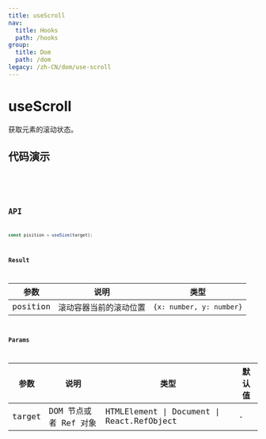 ```yaml
---
title: useScroll
nav:
  title: Hooks
  path: /hooks
group:
  title: Dom
  path: /dom
legacy: /zh-CN/dom/use-scroll
---
```


# useScroll

获取元素的滚动状态。


## 代码演示

<code src="./demo/demo1.tsx" />

<code src="./demo/demo2.tsx" />

## API

```ts
const pisition = useSize(target);
```

### Result

| 参数 | 说明     | 类型 |
|------|----------|------|
| position | 滚动容器当前的滚动位置 | `{x: number, y: number}`  |

### Params

| 参数    | 说明                                         | 类型                   | 默认值 |
|---------|----------------------------------------------|------------------------|--------|
| target | DOM 节点或者 Ref 对象  | HTMLElement \| Document \| React.RefObject  | -      |
